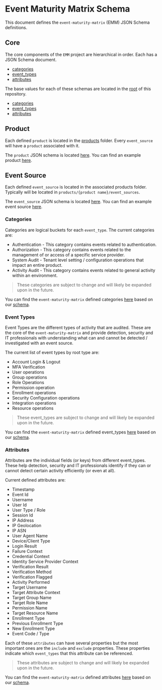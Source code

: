 # Event Maturity Matrix Schema

This document defines the `event-maturity-matrix` (EMM) JSON Schema definitions. 

## Core

The core components of the `EMM` project are hierarchical in order. Each has a JSON Schema document. 

* [categories](./categories.yml)
* [event_types](./event_types.yml)
* [attributes](./attributes.yml)

The base values for each of these schemas are located in the [root](../) of this repository.

* [categories](../categories.yml)
* [event_types](../event_types.yml)
* [attributes](../attributes.yml)

## Product

Each defined `product` is located in the [products](../products) folder. Every `event_source` will have a `product` associated with it.

The `product` JSON schema is located [here](./product.yml).
You can find an example product [here](../template.product.yml).

## Event Source

Each defined `event_source` is located in the associated products folder. Typically will be located in `products/{product name}/event_sources`.

The `event_source` JSON schema is located [here](./event_source.yml).
You can find an example event source [here](../template.event_source.yml).

### Categories

Categories are logical buckets for each `event_type`. The current categories are:

* Authentication - This category contains events related to authentication.
* Authorization - This category contains events related to the management of or access of a specific service provider.
* System Audit - Tenant level setting / configuration operations that impact an entire product.
* Activity Audit - This category contains events related to general activity within an environment.

> These categories are subject to change and will likely be expanded upon in the future.

You can find the `event-maturity-matrix` defined categories [here](../categories.yml) based on our [schema](./categories.yml).

### Event Types

Event Types are the different types of activity that are audited. These are the core of the `event-maturity-matrix` and provide detection, security and IT professionals with understanding what can and cannot be detected / investigated with an event source.

The current list of event types by root type are:

* Account Login & Logout
* MFA Verification
* User operations
* Group operations
* Role Operations
* Permission operation
* Enrollment operations
* Security Configuration operations
* Integration operations
* Resource operations

> These event_types are subject to change and will likely be expanded upon in the future.

You can find the `event-maturity-matrix` defined event_types [here](../event_types.yml) based on our [schema](./event_types.yml).

### Attributes

Attributes are the individual fields (or keys) from different event_types. These help detection, security and IT professionals identify if they can or cannot detect certain activity efficiently (or even at all).  

Current defined attributes are:

* Timestamp
* Event Id
* Username
* User Id
* User Type / Role
* Session Id
* IP Address
* IP Geolocation
* IP ASN
* User Agent Name
* Device/Client Type
* Login Result
* Failure Context
* Credential Context
* Identity Service Provider Context
* Verification Result
* Verification Method
* Verification Flagged
* Activity Performed
* Target Username
* Target Attribute Context
* Target Group Name
* Target Role Name
* Permission Name
* Target Resource Name
* Enrollment Type
* Previous Enrollment Type
* New Enrollment Type
* Event Code / Type

Each of these `attributes` can have several properties but the most important ones are the `include` and `exclude` properties. These properties indicate which `event_types` that this attribute can be referenced.

> These attributes are subject to change and will likely be expanded upon in the future.

You can find the `event-maturity-matrix` defined attributes [here](../attributes.yml) based on our [schema](./attributes.yml).
